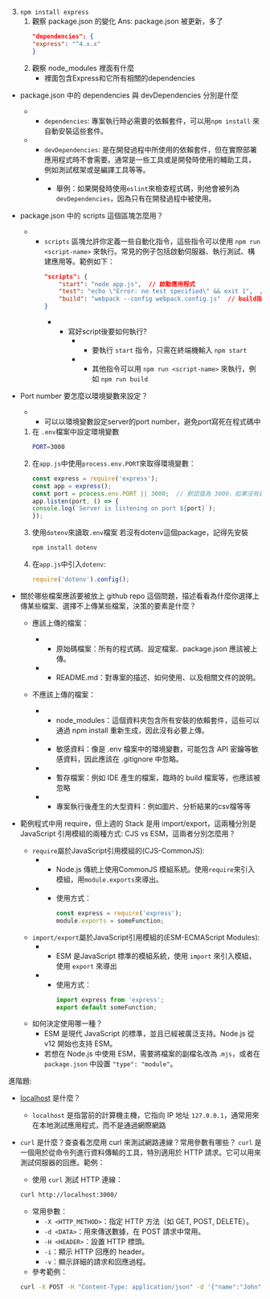 3. `npm install express` 
    1. 觀察 package.json 的變化
        Ans: package.json 被更新，多了
        ```json
        "dependencies": {
        "express": "^4.x.x"
        }

    2. 觀察 node_modules 裡面有什麼
        - 裡面包含Express和它所有相關的dependencies

- package.json 中的 dependencies 與 devDependencies 分別是什麼
  - - ```dependencies```: 專案執行時必需要的依賴套件，可以用`npm install` 來自動安裝這些套件。
  - - ```devDependencies```: 是在開發過程中所使用的依賴套件，但在實際部署應用程式時不會需要。通常是一些工具或是開發時使用的輔助工具，例如測試框架或是編譯工具等等。
    - - 舉例：如果開發時使用```eslint```來檢查程式碼，則他會被列為```devDependencies```，因為只有在開發過程中被使用。
- package.json 中的 scripts 這個區塊怎麼用？
    - - `scripts` 區塊允許你定義一些自動化指令，這些指令可以使用 ```npm run <script-name>``` 來執行。常見的例子包括啟動伺服器、執行測試、構建應用等。範例如下：
        ```json
        "scripts": {
            "start": "node app.js",  // 啟動應用程式
            "test": "echo \"Error: no test specified\" && exit 1",  // test指令
            "build": "webpack --config webpack.config.js"  // build指令
        }
        ```
        - - 寫好script後要如何執行?
            - - 要執行 `start` 指令，只需在終端機輸入 `npm start`
            - - 其他指令可以用 `npm run <script-name>` 來執行，例如 `npm run build`

- Port number 要怎麼以環境變數來設定？
    - - 可以以環境變數設定server的port number，避免port寫死在程式碼中
    1. 在 `.env`檔案中設定環境變數
        ```bash
        PORT=3000
        ```
    2. 在`app.js`中使用`process.env.PORT`來取得環境變數：
        ```js
        const express = require('express');
        const app = express();
        const port = process.env.PORT || 3000;  // 默認值為 3000，如果沒有設定環境變數
        app.listen(port, () => {
        console.log(`Server is listening on port ${port}`);
        });
        ```
    3. 使用`dotenv`來讀取`.env`檔案 若沒有dotenv這個package，記得先安裝
        ```bash
        npm install dotenv
        ```
    4. 在`app.js`中引入`dotenv`:
        ```js
        require('dotenv').config();
        ```

- 關於哪些檔案應該要被放上 github repo 這個問題，描述看看為什麼你選擇上傳某些檔案、選擇不上傳某些檔案，決策的要素是什麼？
    - 應該上傳的檔案：

        - - 原始碼檔案：所有的程式碼、設定檔案、package.json 應該被上傳。
        - - README.md：對專案的描述、如何使用、以及相關文件的說明。
    - 不應該上傳的檔案：

        - - node_modules：這個資料夾包含所有安裝的依賴套件，這些可以通過 npm install 重新生成，因此沒有必要上傳。
        - - 敏感資料：像是 .env 檔案中的環境變數，可能包含 API 密鑰等敏感資料，因此應該在 .gitignore 中忽略。
        - - 暫存檔案：例如 IDE 產生的檔案，臨時的 build 檔案等，也應該被忽略
        - - 專案執行後產生的大型資料：例如圖片、分析結果的csv檔等等
- 範例程式中用 require，但上週的 Stack 是用 import/export，這兩種分別是 JavaScript 引用模組的兩種方式: CJS vs ESM，這兩者分別怎麼用？
    - `require`屬於JavaScript引用模組的(CJS-CommonJS):
        - - Node.js 傳統上使用CommonJS 模組系統。使用`require`來引入模組，用`module.exports`來導出。
        - - 使用方式：
            ```js
            const express = require('express');
            module.exports = someFunction;
            ```
    - `import/export`屬於JavaScript引用模組的(ESM-ECMAScript Modules):
        - - ESM 是JavaScript 標準的模組系統，使用 `import` 來引入模組，使用 `export` 來導出
        - - 使用方式：
            ```js
            import express from 'express';
            export default someFunction;
            ```
    - 如何決定使用哪一種？
        - ESM 是現代 JavaScript 的標準，並且已經被廣泛支持。Node.js 從 v12 開始也支持 ESM。
        - 若想在 Node.js 中使用 ESM，需要將檔案的副檔名改為 .`mjs`，或者在 `package.json` 中設置 `"type": "module"`。

進階題:

- [localhost](http://localhost) 是什麼？
    - `localhost` 是指當前的計算機主機，它指向 IP 地址 `127.0.0.1`，通常用來在本地測試應用程式，而不是通過網際網路
- `curl` 是什麼？查查看怎麼用 curl 來測試網路連線？常用參數有哪些？
    `curl` 是一個用於從命令列進行資料傳輸的工具，特別適用於 HTTP 請求。它可以用來測試伺服器的回應。範例：

    - 使用 `curl` 測試 HTTP 連線：
    ```bash
    curl http://localhost:3000/
    ```

    - 常用參數：
        - `-X <HTTP_METHOD>`：指定 HTTP 方法（如 GET, POST, DELETE）。
        - `-d <DATA>`：用來傳送數據，在 POST 請求中常用。
        - `-H <HEADER>`：設置 HTTP 標頭。
        - `-i`：顯示 HTTP 回應的 header。
        - `-v`：顯示詳細的請求和回應過程。
    - 參考範例：
    ```bash
    curl -X POST -H "Content-Type: application/json" -d '{"name":"John"}' http://localhost:3000/
    ```